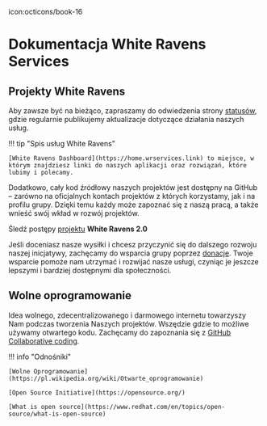 icon:octicons/book-16
# Dokumentacja White Ravens Services
## Projekty White Ravens

Aby zawsze być na bieżąco, zapraszamy do odwiedzenia strony [statusów](https://status.wrservices.link), gdzie regularnie publikujemy aktualizacje dotyczące działania naszych usług.

!!! tip "Spis usług White Ravens"

    [White Ravens Dashboard](https://home.wrservices.link) to miejsce, w którym znajdziesz linki do naszych aplikacji oraz rozwiązań, które lubimy i polecamy.

Dodatkowo, cały kod źródłowy naszych projektów jest dostępny na GitHub – zarówno na oficjalnych kontach projektów z których korzystamy, jak i na profilu grupy. Dzięki temu każdy może zapoznać się z naszą pracą, a także wnieść swój wkład w rozwój projektów.

Śledź postępy [projektu](https://github.com/orgs/whiteravens20/projects/8) **White Ravens 2.0**

Jeśli doceniasz nasze wysiłki i chcesz przyczynić się do dalszego rozwoju naszej inicjatywy, zachęcamy do wsparcia grupy poprzez [donacje](https://ko-fi.com/N4N4E0LR2). Twoje wsparcie pomoże nam utrzymać i rozwijać nasze usługi, czyniąc je jeszcze lepszymi i bardziej dostępnymi dla społeczności.

## Wolne oprogramowanie

Idea wolnego, zdecentralizowanego i darmowego internetu towarzyszy Nam podczas tworzenia Naszych projektów. Wszędzie gdzie to możliwe używamy otwartego kodu. Zachęcamy do zapoznania się z [GitHub Collaborative coding](https://github.com/).

!!! info "Odnośniki"

    [Wolne Oprogramowanie](https://pl.wikipedia.org/wiki/Otwarte_oprogramowanie)

    [Open Source Initiative](https://opensource.org/)

    [What is open source](https://www.redhat.com/en/topics/open-source/what-is-open-source)